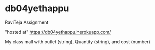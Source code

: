 # db04yethappu
RaviTeja Assignment 

"hosted at" https://db04yethappu.herokuapp.com/

My class mall with outlet (string), Quantity (string), and cost 
(number)